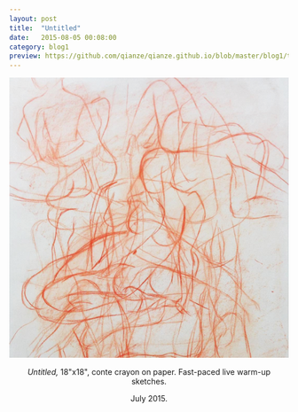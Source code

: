 ```yaml
---
layout: post
title:  "Untitled"
date:   2015-08-05 00:08:00
category: blog1
preview: https://github.com/qianze/qianze.github.io/blob/master/blog1/thumbnails/30secondsketches.png?raw=true
---
```

<center>
<img src ="https://github.com/qianze/qianze.github.io/blob/master/blog1/images/30secondsketches.png?raw=true" />

<i>Untitled,</i> 18"x18", conte crayon on paper. Fast-paced live warm-up sketches.

July 2015.
</center>
